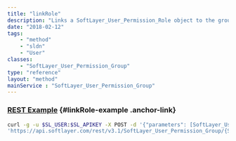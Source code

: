 ```yaml
---
title: "linkRole"
description: "Links a SoftLayer_User_Permission_Role object to the group. "
date: "2018-02-12"
tags:
    - "method"
    - "sldn"
    - "User"
classes:
    - "SoftLayer_User_Permission_Group"
type: "reference"
layout: "method"
mainService : "SoftLayer_User_Permission_Group"
---
```


### [REST Example](#linkRole-example) <a href="/article/rest/"><i class="fas fa-question"></i></a> {#linkRole-example .anchor-link} 
```bash
curl -g -u $SL_USER:$SL_APIKEY -X POST -d '{"parameters": [SoftLayer_User_Permission_Role]}' \
'https://api.softlayer.com/rest/v3.1/SoftLayer_User_Permission_Group/{SoftLayer_User_Permission_GroupID}/linkRole'
```
